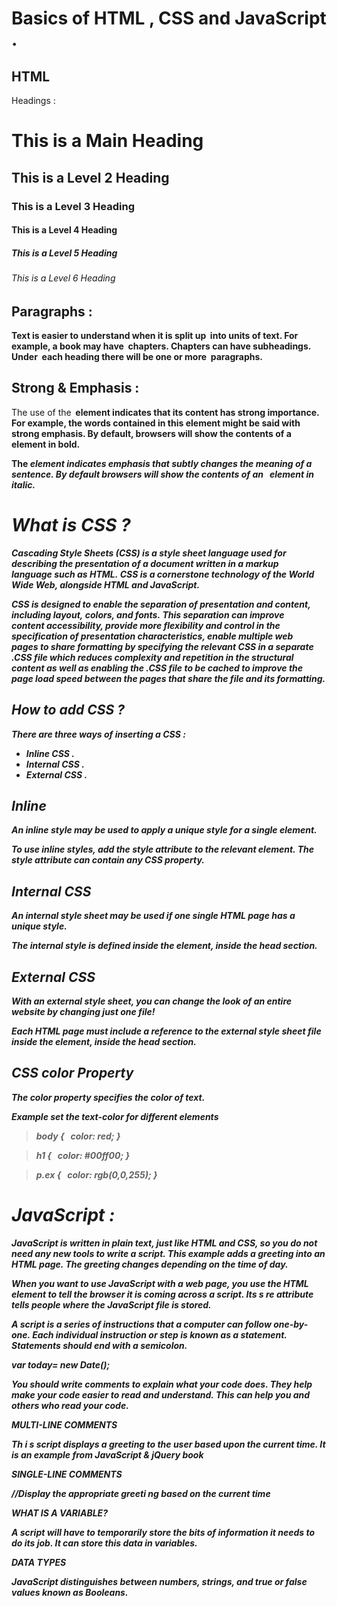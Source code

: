 # Basics of HTML , CSS and JavaScript .
## HTML

Headings :

# This is a Main Heading
## This is a Level 2 Heading
### This is a Level 3 Heading
#### This is a Level 4 Heading
##### This is a Level 5 Heading
###### This is a Level 6 Heading

## Paragraphs :

**Text is easier to understand when it is split up
 into units of text. For example, a book may have
 chapters. Chapters can have subheadings. Under
 each heading there will be one or more
 paragraphs.**

## Strong & Emphasis :

The use of the<strong>  element indicates that its content has strong importance. For example, the words contained in this element might be said with strong emphasis. By default, browsers will show the contents of a <strong>  element in bold.




The <em> element indicates emphasis that subtly changes the meaning of a sentence. By default browsers will show the contents of an <em>  element in italic.

# What is CSS ?

Cascading Style Sheets (CSS) is a style sheet language used for describing the presentation of a document written in a markup language such as HTML. CSS is a cornerstone technology of the World Wide Web, alongside HTML and JavaScript.

CSS is designed to enable the separation of presentation and content, including layout, colors, and fonts. This separation can improve content accessibility, provide more flexibility and control in the specification of presentation characteristics, enable multiple web pages to share formatting by specifying the relevant CSS in a separate .CSS file which reduces complexity and repetition in the structural content as well as enabling the .CSS file to be cached to improve the page load speed between the pages that share the file and its formatting.

## How to add CSS ?
**There are three ways of inserting a CSS :**
* Inline CSS .
* Internal CSS .
* External CSS .

## Inline 

An inline style may be used to apply a unique style for a single element.

To use inline styles, add the style attribute to the relevant element. The style attribute can contain any CSS property.

## Internal CSS

An internal style sheet may be used if one single HTML page has a unique style.

The internal style is defined inside the element, inside the head section.

## External CSS

With an external style sheet, you can change the look of an entire website by changing just one file!

Each HTML page must include a reference to the external style sheet file inside the element, inside the head section.

## CSS color Property

The color property specifies the color of text.

***Example set the text-color for different elements***

> body {   color: red; }

> h1 {   color: #00ff00; }

> p.ex {   color: rgb(0,0,255); }

# JavaScript : 

JavaScript is written in plain text, just like HTML and CSS, so you do not
need any new tools to write a script. This example adds a greeting into an
HTML page. The greeting changes depending on the time of day.

When you want to use JavaScript with a web page, you use the HTML
 element to tell the browser it is coming across a script.
Its s re attribute tells people where the JavaScript file is stored.

A script is a series of instructions that a computer can follow one-by-one.
Each individual instruction or step is known as a statement.
Statements should end with a semicolon.

var today= new Date();

You should write comments to explain what your code does.
They help make your code easier to read and understand.
This can help you and others who read your code.

MULTI-LINE COMMENTS

 Th i s script displays a greeting to the user based upon the current time.
It is an example from JavaScript & jQuery book 

SINGLE-LINE COMMENTS

//Display the appropriate greeti ng based on the current time

WHAT IS A VARIABLE?

A script will have to temporarily
store the bits of information it
needs to do its job. It can store this
data in variables.

DATA TYPES

JavaScript distinguishes between numbers,
strings, and true or false values known as
Booleans.